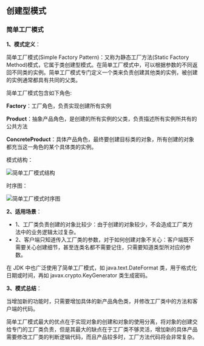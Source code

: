 ## 创建型模式
### 简单工厂模式

**1、模式定义**：

简单工厂模式(Simple Factory Pattern)：又称为静态工厂方法(Static Factory Method)模式，它属于类创建型模式。在简单工厂模式中，可以根据参数的不同返回不同类的实例。简单工厂模式专门定义一个类来负责创建其他类的实例，被创建的实例通常都具有共同的父类。


简单工厂模式包含如下角色:

**Factory**：工厂角色，负责实现创建所有实例

**Product**：抽象产品角色，是创建的所有实例的父类，负责描述所有实例所共有的公共方法

**ConcreteProduct**：具体产品角色，最终要创建目标类的对象，所有创建的对象都充当这一角色的某个具体类的实例。

模式结构：

![简单工厂模式结构](images/SimpleFactory.jpg)

时序图：

![简单工厂模式时序图](images/seq_SimpleFactory.jpg)

**2、适用场景**：  

- 1、工厂类负责创建的对象比较少：由于创建的对象较少，不会造成工厂类方法中的业务逻辑太过复杂。
- 2、客户端只知道传入工厂类的参数，对于如何创建对象不关心：客户端既不需要关心创建细节，甚至连类名都不需要记住，只需要知道类型所对应的参数。

在 JDK 中也广泛使用了简单工厂模式，如 java.text.DateFormat 类，用于格式化日期或时间，再如 javax.crypto.KeyGenerator 类生成密码。

**3、模式总结**：  

当增加新的功能时，只需要增加具体的新产品角色类，并修改工厂类中的方法和客户端的代码。

简单工厂模式最大的优点在于实现对象的创建和对象的使用分离，将对象的创建交给专门的工厂类负责，但是其最大的缺点在于工厂类不够灵活，增加新的具体产品需要修改工厂类的判断逻辑代码，而且产品较多时，工厂方法代码将会非常复杂。